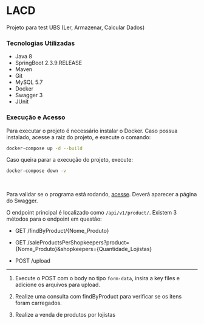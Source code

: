LACD
====

Projeto para test UBS (Ler, Armazenar, Calcular Dados)


### Tecnologias Utilizadas
* Java 8
* SpringBoot 2.3.9.RELEASE
* Maven
* Git
* MySQL 5.7
* Docker
* Swagger 3
* JUnit

### Execução e Acesso
Para executar o projeto é necessário instalar o Docker. Caso possua instalado, acesse a raiz do projeto, e execute o comando:
```Bash
docker-compose up -d --build
```

Caso queira parar a execução do projeto, execute:
```Bash
docker-compose down -v
```

<br>

Para validar se o programa está rodando, [acesse](http://localhost:8080/swagger-ui/index.html).
Deverá aparecer a página do Swagger.

O endpoint principal é localizado como `/api/v1/product/`.
Existem 3 métodos para o endpoint em questão:
* GET /findByProduct/{Nome_Produto}

* GET /saleProductsPerShopkeepers?product={Nome_Produto}&shopkeepers={Quantidade_Lojistas}

* POST /upload

---

1. Execute o POST com o body no tipo `form-data`, insira a key files e adicione os arquivos para upload.

2. Realize uma consulta com findByProduct para verificar se os itens foram carregados.

3. Realize a venda de produtos por lojistas